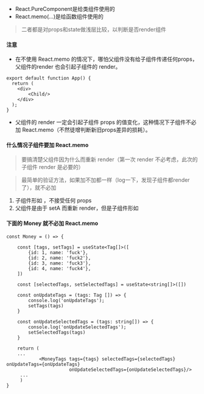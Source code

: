 * React.PureComponent是给类组件使用的
* React.memo(...)是给函数组件使用的
> 二者都是对props和state做浅层比较，以判断是否render组件

#### 注意
* 在不使用 React.memo 的情况下，哪怕父组件没有给子组件传递任何props，父组件的render 也会引起子组件的 render。
```
export default function App() {
  return (
    <div>
        <Child/> 
    </div>
  );
}
```
* 父组件的 render 一定会引起子组件 props 的值变化，这种情况下子组件不必加 React.memo（不然徒增判断新旧props差异的损耗）。


#### 什么情况子组件要加 React.memo
> 要搞清楚父组件因为什么而重新 render（第一次 render 不必考虑，此次的子组件 render 是必要的）

> 最简单的验证方法，如果加不加都一样（log一下，发现子组件都render了），就不必加
1. 子组件形如 <Child/>，不接受任何 props
2. 父组件是由于 setA 而重新 render，但是子组件形如 <Child b={B}/>

#### 下面的 Money 就不必加 React.memo
```
const Money = () => {

    const [tags, setTags] = useState<Tag[]>([
        {id: 1, name: 'fuck'},
        {id: 2, name: 'fuck2'},
        {id: 3, name: 'fuck3'},
        {id: 4, name: 'fuck4'},
    ])

    const [selectedTags, setSelectedTags] = useState<string[]>([])

    const onUpdateTags = (tags: Tag []) => {
        console.log('onUpdateTags');
        setTags(tags)
    }

    const onUpdateSelectedTags = (tags: string[]) => {
        console.log('onUpdateSelectedTags');
        setSelectedTags(tags)
    }

    return (
    ...
            <MoneyTags tags={tags} selectedTags={selectedTags} onUpdateTags={onUpdateTags}
                       onUpdateSelectedTags={onUpdateSelectedTags}/>
     ...
     )
}
```


